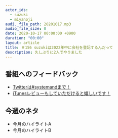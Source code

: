 ```yaml
---
actor_ids:
  - suzuki
  - miyanoji
audi._file_path: 20201017.mp3
audio_file_size: 0
date: 2020-10-17 00:00:00 +0900
duration: "00:00"
layout: article
title: ＃156 suzukiは2022年中に会社を登記するんだって
description: 久しぶりに2人でやりました
---
```

## 番組へのフィードバック
* [Twitterは#systemandまで！](https://twitter.com/search?q=%23systemand)
* [iTunesレビューもしていただけると嬉しいです！](https://itunes.apple.com/jp/podcast/systemand-online/id1205168408?mt=2)

## 今週のネタ
* 今月のハイライトA
* 今月のハイライトB

